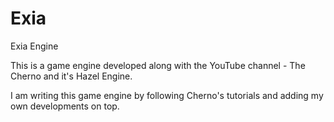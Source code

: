 # Exia
Exia Engine


This is a game engine developed along with the YouTube channel - The Cherno and it's Hazel Engine.

I am writing this game engine by following Cherno's tutorials and adding my own developments on top.
